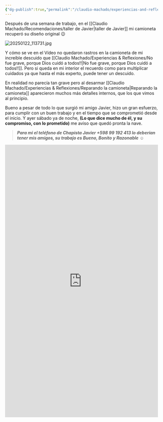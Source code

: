 ```yaml
---
{"dg-publish":true,"permalink":"/claudio-machado/experiencias-and-reflexiones/la-camioneta-como-nueva-otra-vez/","tags":["chapista","Camioneta"]}
---
```


Después de una semana de trabajo, en el [[Claudio Machado/Recomendaciones/taller de Javier\|taller de Javier]]  mi camioneta recuperó su diseño original 😉

![20250122_113731.jpg](/img/user/Personal/Im%C3%A1genes/20250122_113731.jpg) 

Y cómo se ve en el Vídeo no quedaron rastros en la camioneta de mi increíble descuido que [[Claudio Machado/Experiencias & Reflexiones/No fue grave, porque Dios cuidó a todos!!\|No fue grave, porque Dios cuidó a todos!!]]. Pero si queda en mi interior el recuerdo como para multiplicar cuidados ya que hasta el más experto, puede tener un descuido.

En realidad no parecía tan grave pero al desarmar [[Claudio Machado/Experiencias & Reflexiones/Reparando la camioneta\|Reparando la camioneta]] aparecieron muchos más detalles internos, que los que vimos al principio.

Bueno a pesar de todo lo que surgió mi amigo Javier, hizo un gran esfuerzo, para cumplir con un buen trabajo y en el tiempo que se comprometió desde el inicio. Y ayer sábado ya de noche, **(Lo que dice mucho de él, y su compromiso, con lo prometido)** me aviso que quedó pronta la nave.

>***Para mi el teléfono de Chapista Javier  +598 99 192 413 lo deberían tener mis amigos, su trabajo es Bueno, Bonito y Razonable*** ☺️

<div style="position: relative; width: 100%; padding-bottom: 177.78%; height: 0; overflow: hidden;">
  <iframe 
    style="position: absolute; top: 0; left: 0; width: 100%; height: 100%;" 
    src="https://youtube.com/embed/fTGJOdLec-Q" 
    frameborder="0" allowfullscreen>
  </iframe>
</div>





